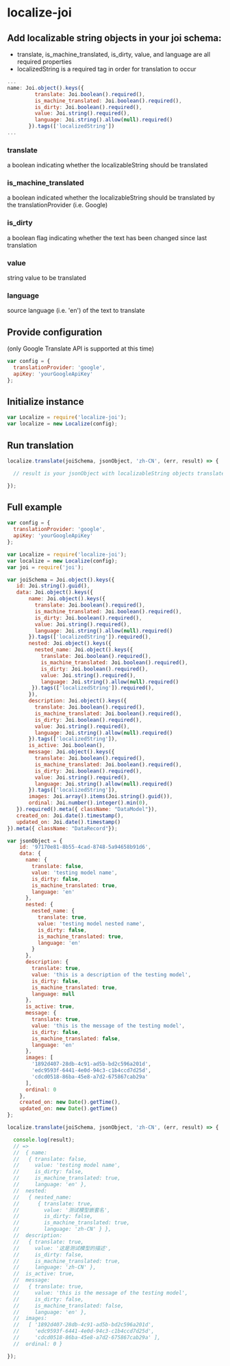 # localize-joi

## Add localizable string objects in your joi schema:

* translate, is_machine_translated, is_dirty, value, and language are all required properties
* localizedString is a required tag in order for translation to occur

```javascript
...
name: Joi.object().keys({
         translate: Joi.boolean().required(),
         is_machine_translated: Joi.boolean().required(),
         is_dirty: Joi.boolean().required(),
         value: Joi.string().required(),
         language: Joi.string().allow(null).required()
       }).tags(['localizedString'])
...
```
### translate 
a boolean indicating whether the localizableString should be translated
### is_machine_translated
a boolean indicated whether the localizableString should be translated by the translationProvider (i.e. Google)
### is_dirty
a boolean flag indicating whether the text has been changed since last translation
### value
string value to be translated
### language
source language (i.e. 'en') of the text to translate

## Provide configuration

(only Google Translate API is supported at this time)

```javascript
var config = {
  translationProvider: 'google',
  apiKey: 'yourGoogleApiKey'
};
```

## Initialize instance

```javascript
var Localize = require('localize-joi');
var localize = new Localize(config);
```

## Run translation

```javascript
localize.translate(joiSchema, jsonObject, 'zh-CN', (err, result) => {

  // result is your jsonObject with localizableString objects translated in Chinese

});
```

## Full example

```javascript
var config = {
  translationProvider: 'google',
  apiKey: 'yourGoogleApiKey'
};

var Localize = require('localize-joi');
var localize = new Localize(config);
var joi = require('joi');

var joiSchema = Joi.object().keys({
   id: Joi.string().guid(),
   data: Joi.object().keys({
       name: Joi.object().keys({
         translate: Joi.boolean().required(),
         is_machine_translated: Joi.boolean().required(),
         is_dirty: Joi.boolean().required(),
         value: Joi.string().required(),
         language: Joi.string().allow(null).required()
       }).tags(['localizedString']).required(),
       nested: Joi.object().keys({
         nested_name: Joi.object().keys({
           translate: Joi.boolean().required(),
           is_machine_translated: Joi.boolean().required(),
           is_dirty: Joi.boolean().required(),
           value: Joi.string().required(),
           language: Joi.string().allow(null).required()
        }).tags(['localizedString']).required(),
       }),
       description: Joi.object().keys({
         translate: Joi.boolean().required(),
         is_machine_translated: Joi.boolean().required(),
         is_dirty: Joi.boolean().required(),
         value: Joi.string().required(),
         language: Joi.string().allow(null).required()
       }).tags(['localizedString']),
       is_active: Joi.boolean(),
       message: Joi.object().keys({
         translate: Joi.boolean().required(),
         is_machine_translated: Joi.boolean().required(),
         is_dirty: Joi.boolean().required(),
         value: Joi.string().required(),
         language: Joi.string().allow(null).required()
       }).tags(['localizedString']),
       images: Joi.array().items(Joi.string().guid()),
       ordinal: Joi.number().integer().min(0),
   }).required().meta({ className: "DataModel"}),
   created_on: Joi.date().timestamp(),
   updated_on: Joi.date().timestamp()
}).meta({ className: "DataRecord"});

var jsonObject = {
    id: '97170e81-8b55-4cad-8748-5a94658b91d6',
    data: {
      name: {
        translate: false,
        value: 'testing model name',
        is_dirty: false,
        is_machine_translated: true,
        language: 'en'
      },
      nested: {
        nested_name: {
          translate: true,
          value: 'testing model nested name',
          is_dirty: false,
          is_machine_translated: true,
          language: 'en'
        }
      },
      description: {
        translate: true,
        value: 'this is a description of the testing model',
        is_dirty: false,
        is_machine_translated: true,
        language: null
      },
      is_active: true,
      message: {
        translate: true,
        value: 'this is the message of the testing model',
        is_dirty: false,
        is_machine_translated: false,
        language: 'en'
      },
      images: [
        '1892d407-28db-4c91-ad5b-bd2c596a201d',
        'edc9593f-6441-4e0d-94c3-c1b4ccd7d25d',
        'cdcd0518-86ba-45e8-a7d2-675867cab29a'
      ],
      ordinal: 0
    },
    created_on: new Date().getTime(),
    updated_on: new Date().getTime()
};

localize.translate(joiSchema, jsonObject, 'zh-CN', (err, result) => {

  console.log(result);
  // =>
  //  { name:
  //   { translate: false,
  //     value: 'testing model name',
  //     is_dirty: false,
  //     is_machine_translated: true,
  //     language: 'en' },
  //  nested:
  //   { nested_name:
  //      { translate: true,
  //        value: '测试模型嵌套名',
  //        is_dirty: false,
  //        is_machine_translated: true,
  //        language: 'zh-CN' } },
  //  description:
  //   { translate: true,
  //     value: '这是测试模型的描述',
  //     is_dirty: false,
  //     is_machine_translated: true,
  //     language: 'zh-CN' },
  //  is_active: true,
  //  message:
  //   { translate: true,
  //     value: 'this is the message of the testing model',
  //     is_dirty: false,
  //     is_machine_translated: false,
  //     language: 'en' },
  //  images:
  //   [ '1892d407-28db-4c91-ad5b-bd2c596a201d',
  //     'edc9593f-6441-4e0d-94c3-c1b4ccd7d25d',
  //     'cdcd0518-86ba-45e8-a7d2-675867cab29a' ],
  //  ordinal: 0 }

});

```
